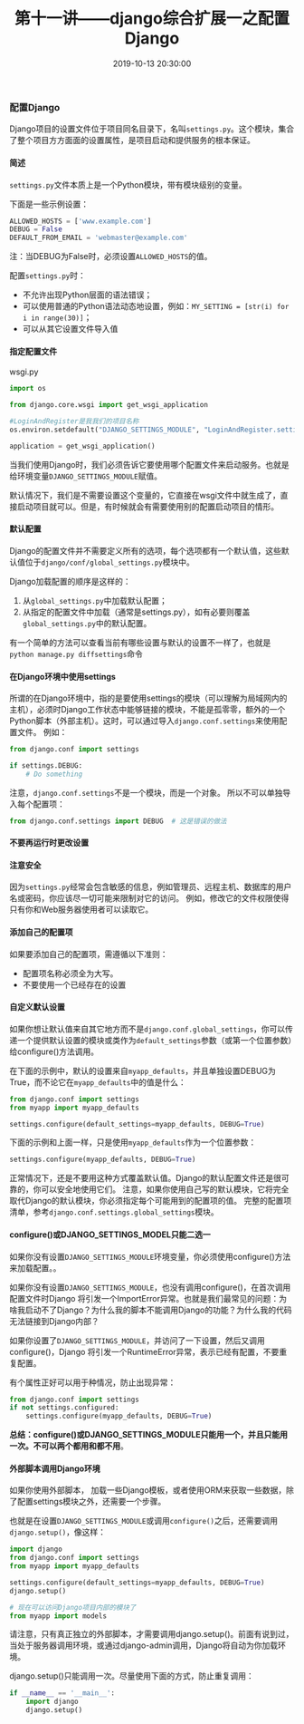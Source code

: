 ﻿---
title: 第十一讲——django综合扩展一之配置Django
id: 11
date: 2019-10-13 20:30:00
tags: Django
comment: true
---

### 配置Django

Django项目的设置文件位于项目同名目录下，名叫`settings.py`。这个模块，集合了整个项目方方面面的设置属性，是项目启动和提供服务的根本保证。

#### 简述

`settings.py`文件本质上是一个Python模块，带有模块级别的变量。

下面是一些示例设置：

```python
ALLOWED_HOSTS = ['www.example.com']
DEBUG = False
DEFAULT_FROM_EMAIL = 'webmaster@example.com'
```

注：当DEBUG为False时，必须设置`ALLOWED_HOSTS`的值。

配置`settings.py`时：

- 不允许出现Python层面的语法错误；
- 可以使用普通的Python语法动态地设置，例如：`MY_SETTING = [str(i) for i in range(30)]`；
- 可以从其它设置文件导入值

<!----more---->

#### 指定配置文件

wsgi.py

```python
import os

from django.core.wsgi import get_wsgi_application

#LoginAndRegister是我我们的项目名称
os.environ.setdefault("DJANGO_SETTINGS_MODULE", "LoginAndRegister.settings")

application = get_wsgi_application()
```

当我们使用Django时，我们必须告诉它要使用哪个配置文件来启动服务。也就是给环境变量`DJANGO_SETTINGS_MODULE`赋值。

默认情况下，我们是不需要设置这个变量的，它直接在wsgi文件中就生成了，直接启动项目就可以。但是，有时候就会有需要使用别的配置启动项目的情形。

#### 默认配置

Django的配置文件并不需要定义所有的选项，每个选项都有一个默认值，这些默认值位于`django/conf/global_settings.py`模块中。

Django加载配置的顺序是这样的：

1. 从`global_settings.py`中加载默认配置；
2. 从指定的配置文件中加载（通常是settings.py），如有必要则覆盖`global_settings.py`中的默认配置。

有一个简单的方法可以查看当前有哪些设置与默认的设置不一样了，也就是`python manage.py diffsettings`命令

#### 在Django环境中使用settings

所谓的在Django环境中，指的是要使用settings的模块（可以理解为局域网内的主机），必须时Django工作状态中能够链接的模块，不能是孤零零，额外的一个Python脚本（外部主机）。这时，可以通过导入`django.conf.settings`来使用配置文件。 例如：

```python
from django.conf import settings

if settings.DEBUG:
    # Do something
```

注意，`django.conf.settings`不是一个模块，而是一个对象。 所以不可以单独导入每个配置项：

```python
from django.conf.settings import DEBUG  # 这是错误的做法
```

#### 不要再运行时更改设置

#### 注意安全

因为`settings.py`经常会包含敏感的信息，例如管理员、远程主机、数据库的用户名或密码，你应该尽一切可能来限制对它的访问。 例如，修改它的文件权限使得只有你和Web服务器使用者可以读取它。

#### 添加自己的配置项

如果要添加自己的配置项，需遵循以下准则：

- 配置项名称必须全为大写。
- 不要使用一个已经存在的设置

#### 自定义默认设置

如果你想让默认值来自其它地方而不是`django.conf.global_settings`，你可以传递一个提供默认设置的模块或类作为`default_settings`参数（或第一个位置参数）给configure()方法调用。

在下面的示例中，默认的设置来自`myapp_defaults`，并且单独设置DEBUG为True，而不论它在`myapp_defaults`中的值是什么：

```python
from django.conf import settings
from myapp import myapp_defaults

settings.configure(default_settings=myapp_defaults, DEBUG=True)
```

下面的示例和上面一样，只是使用`myapp_defaults`作为一个位置参数：

```python
settings.configure(myapp_defaults, DEBUG=True)
```

正常情况下，还是不要用这种方式覆盖默认值。Django的默认配置文件还是很可靠的，你可以安全地使用它们。 注意，如果你使用自己写的默认模块，它将完全取代Django的默认模块，你必须指定每个可能用到的配置项的值。 完整的配置项清单，参考`django.conf.settings.global_settings`模块。

#### configure()或DJANGO_SETTINGS_MODEL只能二选一

如果你没有设置`DJANGO_SETTINGS_MODULE`环境变量，你必须使用configure()方法来加载配置。。

如果你没有设置`DJANGO_SETTINGS_MODULE`，也没有调用configure()，在首次调用配置文件时Django 将引发一个ImportError异常。也就是我们最常见的问题：为啥我启动不了Django？为什么我的脚本不能调用Django的功能？为什么我的代码无法链接到Django内部？

如果你设置了`DJANGO_SETTINGS_MODULE`，并访问了一下设置，然后又调用configure()，Django 将引发一个RuntimeError异常，表示已经有配置，不要重复配置。

有个属性正好可以用于种情况，防止出现异常：

```python
from django.conf import settings
if not settings.configured:
    settings.configure(myapp_defaults, DEBUG=True)
```

**总结：configure()或DJANGO_SETTINGS_MODULE只能用一个，并且只能用一次。不可以两个都用和都不用**。

#### 外部脚本调用Django环境

如果你使用外部脚本， 加载一些Django模板，或者使用ORM来获取一些数据，除了配置settings模块之外，还需要一个步骤。

也就是在设置`DJANGO_SETTINGS_MODULE`或调用`configure()`之后，还需要调用`django.setup()`，像这样：

```python
import django
from django.conf import settings
from myapp import myapp_defaults

settings.configure(default_settings=myapp_defaults, DEBUG=True)
django.setup()

# 现在可以访问Django项目内部的模块了
from myapp import models
```

请注意，只有真正独立的外部脚本，才需要调用django.setup()。前面有说到过，当处于服务器调用环境，或通过django-admin调用，Django将自动为你加载环境。

django.setup()只能调用一次。尽量使用下面的方式，防止重复调用：

```python
if __name__ == '__main__':
    import django
    django.setup()
```

### 